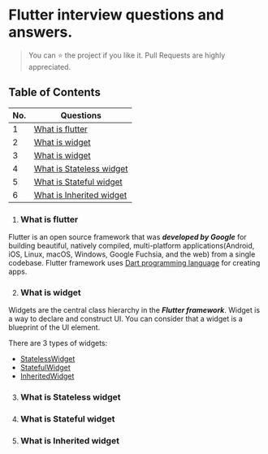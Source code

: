 # Flutter interview questions and answers.

> You can :star: the project if you like it. Pull Requests are highly appreciated.

## Table of Contents

| No. | Questions                                                                                                                                                         |
| --- | ----------------------------------------------------------------------------------------------------------------------------------------------------------------- |
| 1   | [What is flutter](#what-is-flutter)                                         |
| 2   | [What is widget](#what-is-widget)                                         |
| 3   | [What is widget](#what-is-widget)                                         |
| 4   | [What is Stateless widget](#what-is-stateless-widget)                                         |
| 5   | [What is Stateful widget](#what-is-stateful-widget)                                         |
| 6   | [What is Inherited widget](#what-is-inherited-widget)                                         |

1. ### What is flutter

Flutter is an open source framework that was ***developed by Google*** for building beautiful, natively compiled, multi-platform applications(Android, iOS, Linux, macOS, Windows, Google Fuchsia, and the web) from a single codebase. Flutter framework uses [Dart programming language](https://dart.dev/) for creating apps.

2. ### What is widget

Widgets are the central class hierarchy in the ***Flutter framework***. Widget is a way to declare and construct UI. You can consider that a widget is a blueprint of the UI element.

There are 3 types of widgets:
 - [StatelessWidget](#what-is-stateless-widget)
 - [StatefulWidget](#what-is-stateful-widget)
 - [InheritedWidget](#what-is-inherited-widget)

3. ### What is Stateless widget
4. ### What is Stateful widget
5. ### What is Inherited widget
